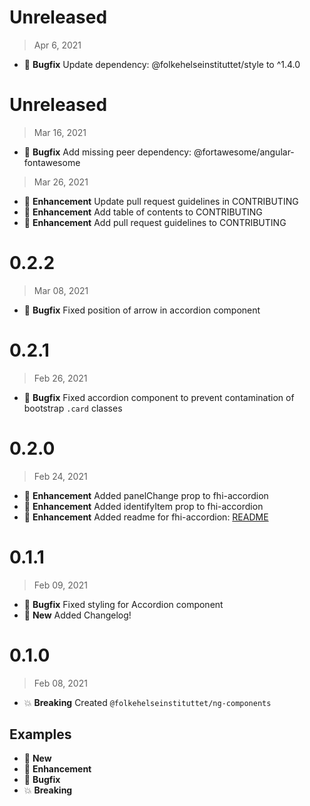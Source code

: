 # Unreleased
> Apr 6, 2021

* :bug: **Bugfix** Update dependency: @folkehelseinstituttet/style to ^1.4.0

# Unreleased
> Mar 16, 2021

* :bug: **Bugfix** Add missing peer dependency: @fortawesome/angular-fontawesome

> Mar 26, 2021

* :tada: **Enhancement** Update pull request guidelines in CONTRIBUTING
* :tada: **Enhancement** Add table of contents to CONTRIBUTING
* :tada: **Enhancement** Add pull request guidelines to CONTRIBUTING

# 0.2.2
> Mar 08, 2021

* :bug: **Bugfix** Fixed position of arrow in accordion component

# 0.2.1
> Feb 26, 2021

* :bug: **Bugfix** Fixed accordion component to prevent contamination of bootstrap `.card` classes

# 0.2.0
> Feb 24, 2021

* :tada: **Enhancement** Added panelChange prop to fhi-accordion
* :tada: **Enhancement** Added identifyItem prop to fhi-accordion
* :tada: **Enhancement** Added readme for fhi-accordion: [README](./projects/ng-components/src/lib/fhi-accordion/README.md)

# 0.1.1
> Feb 09, 2021

* :bug: **Bugfix** Fixed styling for Accordion component
* :nut_and_bolt: **New** Added Changelog!


# 0.1.0
> Feb 08, 2021

* :boom: **Breaking** Created `@folkehelseinstituttet/ng-components`


## Examples
* :nut_and_bolt: **New**
* :tada: **Enhancement**
* :bug: **Bugfix**
* :boom: **Breaking**
